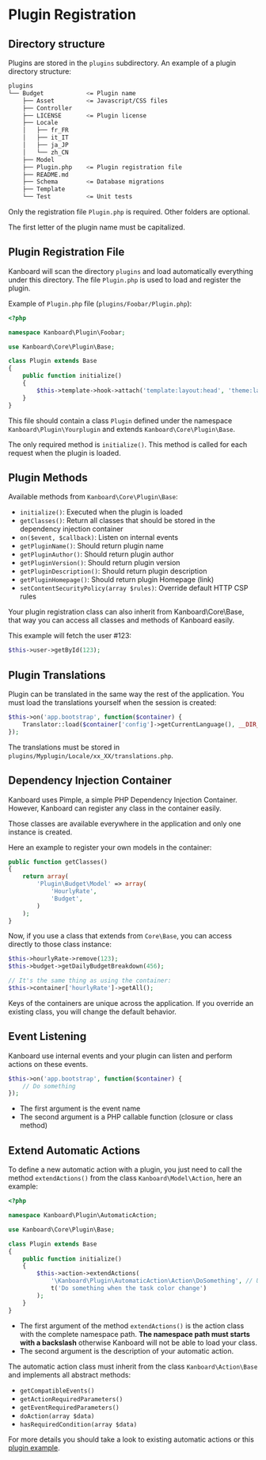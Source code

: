 Plugin Registration
===================

Directory structure
-------------------

Plugins are stored in the `plugins` subdirectory. An example of a plugin directory structure:

```bash
plugins
└── Budget            <= Plugin name
    ├── Asset         <= Javascript/CSS files
    ├── Controller
    ├── LICENSE       <= Plugin license
    ├── Locale
    │   ├── fr_FR
    │   ├── it_IT
    │   ├── ja_JP
    │   └── zh_CN
    ├── Model
    ├── Plugin.php    <= Plugin registration file
    ├── README.md
    ├── Schema        <= Database migrations
    ├── Template
    └── Test          <= Unit tests
```

Only the registration file `Plugin.php` is required. Other folders are optional.

The first letter of the plugin name must be capitalized.

Plugin Registration File
------------------------

Kanboard will scan the directory `plugins` and load automatically everything under this directory. The file `Plugin.php` is used to load and register the plugin.

Example of `Plugin.php` file (`plugins/Foobar/Plugin.php`):

```php
<?php

namespace Kanboard\Plugin\Foobar;

use Kanboard\Core\Plugin\Base;

class Plugin extends Base
{
    public function initialize()
    {
        $this->template->hook->attach('template:layout:head', 'theme:layout/head');
    }
}
```

This file should contain a class `Plugin` defined under the namespace `Kanboard\Plugin\Yourplugin` and extends `Kanboard\Core\Plugin\Base`.

The only required method is `initialize()`. This method is called for each request when the plugin is loaded.

Plugin Methods
--------------

Available methods from `Kanboard\Core\Plugin\Base`:

- `initialize()`: Executed when the plugin is loaded
- `getClasses()`: Return all classes that should be stored in the dependency injection container
- `on($event, $callback)`: Listen on internal events
- `getPluginName()`: Should return plugin name
- `getPluginAuthor()`: Should return plugin author
- `getPluginVersion()`: Should return plugin version
- `getPluginDescription()`: Should return plugin description
- `getPluginHomepage()`: Should return plugin Homepage (link)
- `setContentSecurityPolicy(array $rules)`: Override default HTTP CSP rules

Your plugin registration class can also inherit from Kanboard\Core\Base, that way you can access all classes and methods of Kanboard easily.

This example will fetch the user #123:

```php
$this->user->getById(123);
```

Plugin Translations
-------------------

Plugin can be translated in the same way the rest of the application. You must load the translations yourself when the session is created:

```php
$this->on('app.bootstrap', function($container) {
    Translator::load($container['config']->getCurrentLanguage(), __DIR__.'/Locale');
});
```

The translations must be stored in `plugins/Myplugin/Locale/xx_XX/translations.php`.

Dependency Injection Container
------------------------------

Kanboard uses Pimple, a simple PHP Dependency Injection Container. However, Kanboard can register any class in the container easily.

Those classes are available everywhere in the application and only one instance is created.

Here an example to register your own models in the container:

```php
public function getClasses()
{
    return array(
        'Plugin\Budget\Model' => array(
            'HourlyRate',
            'Budget',
        )
    );
}
```

Now, if you use a class that extends from `Core\Base`, you can access directly to those class instance:

```php
$this->hourlyRate->remove(123);
$this->budget->getDailyBudgetBreakdown(456);

// It's the same thing as using the container:
$this->container['hourlyRate']->getAll();
```

Keys of the containers are unique across the application. If you override an existing class, you will change the default behavior.

Event Listening
---------------

Kanboard use internal events and your plugin can listen and perform actions on these events.

```php
$this->on('app.bootstrap', function($container) {
    // Do something
});
```

- The first argument is the event name
- The second argument is a PHP callable function (closure or class method)

Extend Automatic Actions
------------------------

To define a new automatic action with a plugin, you just need to call the method `extendActions()` from the class `Kanboard\Model\Action`, here an example:

```php
<?php

namespace Kanboard\Plugin\AutomaticAction;

use Kanboard\Core\Plugin\Base;

class Plugin extends Base
{
    public function initialize()
    {
        $this->action->extendActions(
            '\Kanboard\Plugin\AutomaticAction\Action\DoSomething', // Use absolute namespace
            t('Do something when the task color change')
        );
    }
}
```

- The first argument of the method `extendActions()` is the action class with the complete namespace path. **The namespace path must starts with a backslash** otherwise Kanboard will not be able to load your class.
- The second argument is the description of your automatic action.

The automatic action class must inherit from the class `Kanboard\Action\Base` and implements all abstract methods:

- `getCompatibleEvents()`
- `getActionRequiredParameters()`
- `getEventRequiredParameters()`
- `doAction(array $data)`
- `hasRequiredCondition(array $data)`

For more details you should take a look to existing automatic actions or this [plugin example](https://github.com/kanboard/plugin-example-automatic-action).
